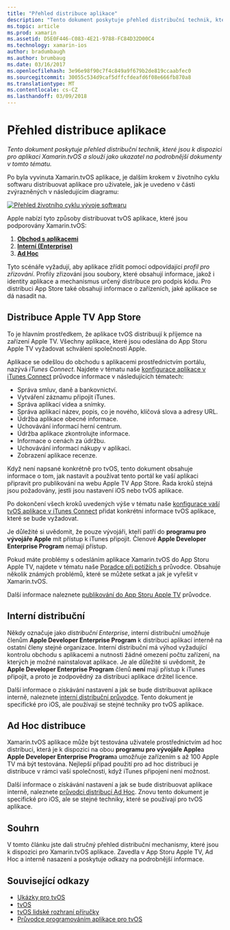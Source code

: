 ```yaml
---
title: "Přehled distribuce aplikace"
description: "Tento dokument poskytuje přehled distribuční technik, které jsou k dispozici pro aplikaci Xamarin.tvOS a slouží jako ukazatel na podrobnější dokumenty v tomto tématu."
ms.topic: article
ms.prod: xamarin
ms.assetid: D5E0F446-C083-4E21-9788-FC84D32D00C4
ms.technology: xamarin-ios
author: bradumbaugh
ms.author: brumbaug
ms.date: 03/16/2017
ms.openlocfilehash: 3e96e98f90c7f4c849a9f679b2de819ccaabfec0
ms.sourcegitcommit: 30055c534d9caf5dffcfdeafd6f08e666fb870a8
ms.translationtype: MT
ms.contentlocale: cs-CZ
ms.lasthandoff: 03/09/2018
---
```

# <a name="app-distribution-overview"></a>Přehled distribuce aplikace

_Tento dokument poskytuje přehled distribuční technik, které jsou k dispozici pro aplikaci Xamarin.tvOS a slouží jako ukazatel na podrobnější dokumenty v tomto tématu._


Po byla vyvinuta Xamarin.tvOS aplikace, je dalším krokem v životního cyklu softwaru distribuovat aplikace pro uživatele, jak je uvedeno v části zvýrazněných v následujícím diagramu:


[![Přehled životního cyklu vývoje softwaru](images/publishingdiagram.png)](images/publishingdiagram.png#lightbox)


Apple nabízí tyto způsoby distribuovat tvOS aplikace, které jsou podporovány Xamarin.tvOS:

1. [**Obchod s aplikacemi**](#Apple-TV-App-Store-Distribution)
2. [**Interní (Enterprise)**](#In-House-Distribution) 
2. [**Ad Hoc**](#Ad_Hoc_Distribution) 

Tyto scénáře vyžadují, aby aplikace zřídit pomocí odpovídající *profil pro zřizování*. Profily zřizování jsou soubory, které obsahují informace, jakož i identity aplikace a mechanismus určený distribuce pro podpis kódu. Pro distribuci App Store také obsahují informace o zařízeních, jaké aplikace se dá nasadit na.

<a name="Apple-TV-App-Store-Distribution" />

## <a name="apple-tv-app-store-distribution"></a>Distribuce Apple TV App Store

To je hlavním prostředkem, že aplikace tvOS distribuují k příjemce na zařízení Apple TV. Všechny aplikace, které jsou odeslána do App Storu Apple TV vyžadovat schválení společností Apple.

Aplikace se odešlou do obchodu s aplikacemi prostřednictvím portálu, nazývá *iTunes Connect*. Najdete v tématu naše [konfigurace aplikace v iTunes Connect](~/ios/deploy-test/app-distribution/app-store-distribution/itunesconnect.md) průvodce informace v následujících tématech:

- Správa smluv, daně a bankovnictví.
- Vytváření záznamu připojit iTunes.
- Správa aplikací videa a snímky.
- Správa aplikací název, popis, co je nového, klíčová slova a adresy URL.
- Údržba aplikace obecné informace.
- Uchovávání informací herní centrum.
- Údržba aplikace zkontrolujte informace.
- Informace o cenách za údržbu.
- Uchovávání informací nákupy v aplikaci.
- Zobrazení aplikace recenze.

Když není napsané konkrétně pro tvOS, tento dokument obsahuje informace o tom, jak nastavit a používat tento portál ke vaší aplikaci připravit pro publikování na webu Apple TV App Store. Řada kroků stejná jsou požadovány, jestli jsou nastavení iOS nebo tvOS aplikace.

Po dokončení všech kroků uvedených výše v tématu naše [konfigurace vaší tvOS aplikace v iTunes Connect](~/ios/tvos/deploy-test/app-distribution/itunes-connect.md) přidat konkrétní informace tvOS aplikace, které se bude vyžadovat.

Je důležité si uvědomit, že pouze vývojáři, kteří patří do **programu pro vývojáře Apple** mít přístup k iTunes připojit. Členové **Apple Developer Enterprise Program** nemají přístup.

Pokud máte problémy s odesláním aplikace Xamarin.tvOS do App Storu Apple TV, najdete v tématu naše [Poradce při potížích s](~/ios/tvos/troubleshooting.md) průvodce. Obsahuje několik známých problémů, které se můžete setkat a jak je vyřešit v Xamarin.tvOS.

Další informace naleznete [publikování do App Storu Apple TV](~/ios/tvos/deploy-test/app-distribution/app-store-publishing.md) průvodce.

<a name="In-House-Distribution" />

## <a name="in-house-distribution"></a>Interní distribuční

Někdy označuje jako *distribuční Enterprise*, interní distribuční umožňuje členům **Apple Developer Enterprise Program** k distribuci aplikací interně na ostatní členy stejné organizace. Interní distribuční má výhod vyžadující kontrolu obchodu s aplikacemi a nutnosti žádné omezení počtu zařízení, na kterých je možné nainstalovat aplikace. Je ale důležité si uvědomit, že **Apple Developer Enterprise Program** členů **není** mají přístup k iTunes připojit, a proto je zodpovědný za distribuci aplikace držitel licence.

Další informace o získávání nastavení a jak se bude distribuovat aplikace interně, naleznete [interní distribuční průvodce](~/ios/deploy-test/app-distribution/in-house-distribution.md). Tento dokument je specifické pro iOS, ale používají se stejné techniky pro tvOS aplikace.

<a name="Ad_Hoc_Distribution"/>

## <a name="ad-hoc-distribution"></a>Ad Hoc distribuce

Xamarin.tvOS aplikace může být testována uživatele prostřednictvím ad hoc distribuci, která je k dispozici na obou **programu pro vývojáře Apple**a **Apple Developer Enterprise Program**a umožňuje zařízením s až 100 Apple TV má být testována. Nejlepší případ použití pro ad hoc distribuci je distribuce v rámci vaší společnosti, když iTunes připojení není možnost.

Další informace o získávání nastavení a jak se bude distribuovat aplikace interně, naleznete [průvodci distribucí Ad Hoc](~/ios/deploy-test/app-distribution/ad-hoc-distribution.md). Znovu tento dokument je specifické pro iOS, ale se stejné techniky, které se používají pro tvOS aplikace.

<a name="Summary" />

## <a name="summary"></a>Souhrn

V tomto článku jste dali stručný přehled distribuční mechanismy, které jsou k dispozici pro Xamarin.tvOS aplikace. Zavedla v App Storu Apple TV, Ad Hoc a interně nasazení a poskytuje odkazy na podrobnější informace.



## <a name="related-links"></a>Související odkazy

- [Ukázky pro tvOS](https://developer.xamarin.com/samples/tvos/all/)
- [tvOS](https://developer.apple.com/tvos/)
- [tvOS lidské rozhraní příručky](https://developer.apple.com/tvos/human-interface-guidelines/)
- [Průvodce programováním aplikace pro tvOS](https://developer.apple.com/library/prerelease/tvos/documentation/General/Conceptual/AppleTV_PG/)
